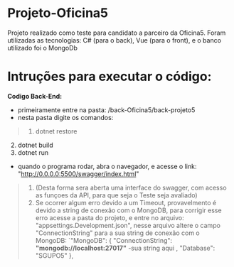 # Projeto-Oficina5
Projeto realizado como teste para candidato a parceiro da Oficina5.
Foram utilizadas as tecnologias: C# (para o back), Vue (para o front), e o banco utilizado foi o MongoDb

# Intruções para executar o código:

**Codigo Back-End:** 
* primeiramente entre na pasta: /back-Oficina5/back-projeto5
* nesta pasta digite os comandos: 
> 1. dotnet restore
2. dotnet build
3. dotnet run
* quando o programa rodar, abra o navegador, e acesse o link: "http://0.0.0.0:5500/swagger/index.html"
> 1. (Desta forma sera aberta uma interface do swagger, com acesso as funçoes da API, para que seja o Teste seja avaliado)
> 2. Se ocorrer algum erro devido a um Timeout, provavelmento é devido a string de conexão com o MongoDB, para corrigir esse erro acesse a pasta do projeto, e entre no arquivo: "appsettings.Development.json", nesse arquivo altere o campo "ConnectionString" para a sua string de conexão com o MongoDB:
 `"MongoDB": {
    "ConnectionString": **"mongodb://localhost:27017"** -sua string aqui ,
    "Database": "SGUPO5"
  },
